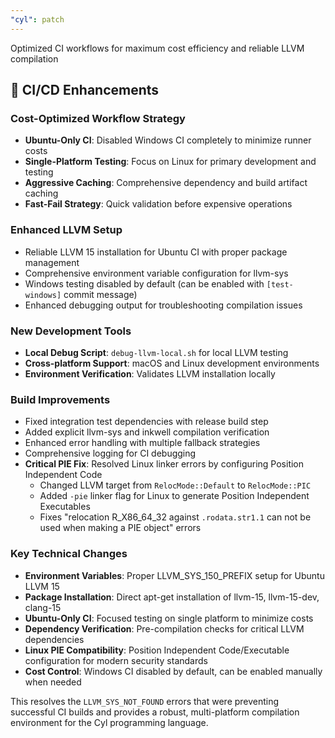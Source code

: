 ```yaml
---
"cyl": patch
---
```


Optimized CI workflows for maximum cost efficiency and reliable LLVM compilation

## 🚀 CI/CD Enhancements

### Cost-Optimized Workflow Strategy

- **Ubuntu-Only CI**: Disabled Windows CI completely to minimize runner costs
- **Single-Platform Testing**: Focus on Linux for primary development and testing
- **Aggressive Caching**: Comprehensive dependency and build artifact caching
- **Fast-Fail Strategy**: Quick validation before expensive operations

### Enhanced LLVM Setup

- Reliable LLVM 15 installation for Ubuntu CI with proper package management
- Comprehensive environment variable configuration for llvm-sys
- Windows testing disabled by default (can be enabled with `[test-windows]` commit message)
- Enhanced debugging output for troubleshooting compilation issues

### New Development Tools

- **Local Debug Script**: `debug-llvm-local.sh` for local LLVM testing
- **Cross-platform Support**: macOS and Linux development environments
- **Environment Verification**: Validates LLVM installation locally

### Build Improvements

- Fixed integration test dependencies with release build step
- Added explicit llvm-sys and inkwell compilation verification
- Enhanced error handling with multiple fallback strategies
- Comprehensive logging for CI debugging
- **Critical PIE Fix**: Resolved Linux linker errors by configuring Position Independent Code
  - Changed LLVM target from `RelocMode::Default` to `RelocMode::PIC`
  - Added `-pie` linker flag for Linux to generate Position Independent Executables
  - Fixes "relocation R_X86_64_32 against `.rodata.str1.1` can not be used when making a PIE object" errors

### Key Technical Changes

- **Environment Variables**: Proper LLVM_SYS_150_PREFIX setup for Ubuntu LLVM 15
- **Package Installation**: Direct apt-get installation of llvm-15, llvm-15-dev, clang-15
- **Ubuntu-Only CI**: Focused testing on single platform to minimize costs
- **Dependency Verification**: Pre-compilation checks for critical LLVM dependencies
- **Linux PIE Compatibility**: Position Independent Code/Executable configuration for modern security standards
- **Cost Control**: Windows CI disabled by default, can be enabled manually when needed

This resolves the `LLVM_SYS_NOT_FOUND` errors that were preventing successful CI builds and provides a robust, multi-platform compilation environment for the Cyl programming language.
